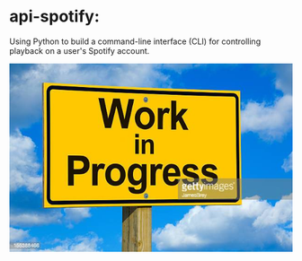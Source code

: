 # api-spotify:

Using Python to build a command-line interface (CLI) for controlling playback on a user's Spotify account. 

![My Image](imgs/wip.jpg)
